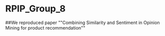 # RPIP_Group_8

##We reproduced paper ""Combining Similarity and Sentiment in Opinion Mining for product recommendation""
